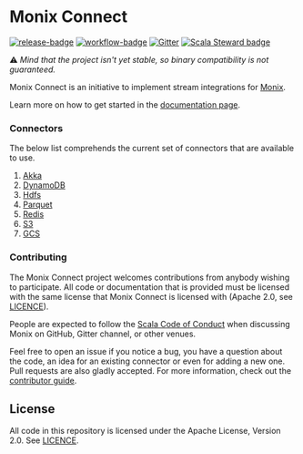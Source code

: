 # Monix Connect  

 [![release-badge][]][release] [![workflow-badge][]][workflow]
 [![Gitter](https://badges.gitter.im/monix/monix-connect.svg)](https://gitter.im/monix/monix-connect?utm_source=badge&utm_medium=badge&utm_campaign=pr-badge)
  [![Scala Steward badge](https://img.shields.io/badge/Scala_Steward-helping-blue.svg?style=flat&logo=data:image/png;base64,iVBORw0KGgoAAAANSUhEUgAAAA4AAAAQCAMAAAARSr4IAAAAVFBMVEUAAACHjojlOy5NWlrKzcYRKjGFjIbp293YycuLa3pYY2LSqql4f3pCUFTgSjNodYRmcXUsPD/NTTbjRS+2jomhgnzNc223cGvZS0HaSD0XLjbaSjElhIr+AAAAAXRSTlMAQObYZgAAAHlJREFUCNdNyosOwyAIhWHAQS1Vt7a77/3fcxxdmv0xwmckutAR1nkm4ggbyEcg/wWmlGLDAA3oL50xi6fk5ffZ3E2E3QfZDCcCN2YtbEWZt+Drc6u6rlqv7Uk0LdKqqr5rk2UCRXOk0vmQKGfc94nOJyQjouF9H/wCc9gECEYfONoAAAAASUVORK5CYII=)](https://scala-steward.org)

 [workflow]:                https://github.com/monix/monix-connect/actions?query=branch%3Amaster+workflow%3Abuild
 [workflow-badge]:          https://github.com/monix/monix-connect/workflows/build/badge.svg

 [release]:                 https://search.maven.org/search?q=a:monix-connect*
 [release-badge]:           https://img.shields.io/github/v/tag/monix/monix-connect.svg
 
 ⚠️   _Mind that the project isn't yet stable, so binary compatibility is not guaranteed._

Monix Connect is an initiative to implement stream integrations for [Monix](https://monix.io/).

Learn more on how to get started in the [documentation page](https://monix.github.io/monix-connect/).

### Connectors
The below list comprehends the current set of connectors that are available to use.
1. [Akka](https://monix.github.io/monix-connect/docs/akka)
2. [DynamoDB](https://monix.github.io/monix-connect/docs/dynamodb)
3. [Hdfs](https://monix.github.io/monix-connect/docs/hdfs)
4. [Parquet](https://monix.github.io/monix-connect/docs/parquet)
5. [Redis](https://monix.github.io/monix-connect/docs/redis)
6. [S3](https://monix.github.io/monix-connect/docs/s3)
7. [GCS](https://monix.github.io/monix-connect/docs/gcs)

### Contributing

The Monix Connect project welcomes contributions from anybody wishing to
participate.  All code or documentation that is provided must be
licensed with the same license that Monix Connect is licensed with (Apache
2.0, see [LICENCE](./LICENSE)).

People are expected to follow the
[Scala Code of Conduct](./CODE_OF_CONDUCT.md) when
discussing Monix on GitHub, Gitter channel, or other venues.

Feel free to open an issue if you notice a bug, you have a question about the code,
 an idea for an existing connector or even for adding a new one. Pull requests are also
gladly accepted. For more information, check out the
[contributor guide](CONTRIBUTING.md).

## License

All code in this repository is licensed under the Apache License,
Version 2.0. See [LICENCE](./LICENSE).